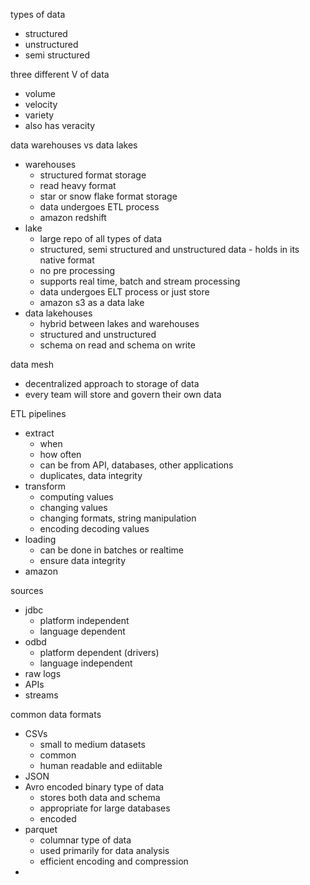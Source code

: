 types of data
-  structured
- unstructured
- semi structured

three different V of data
- volume
- velocity
- variety
- also has veracity

data warehouses vs data lakes
- warehouses
	- structured format storage
	- read heavy format
	- star or snow flake format storage
	- data undergoes ETL process
	- amazon redshift
- lake
	- large repo of all types of data
	- structured, semi structured and unstructured data - holds in its native format
	- no pre processing
	- supports real time, batch and stream processing
	- data undergoes ELT process or just store
	- amazon s3 as a data lake
- data lakehouses
	- hybrid between lakes and warehouses
	- structured and unstructured
	- schema on read and schema on write

data mesh
- decentralized approach to storage of data
- every team will store and govern their own data

ETL pipelines
- extract
	- when
	- how often
	- can be from API, databases, other applications
	- duplicates, data integrity
- transform
	- computing values
	- changing values
	- changing formats, string manipulation
	- encoding decoding values
- loading
	- can be done in batches or realtime
	- ensure data integrity
- amazon 

sources
- jdbc
	- platform independent
	- language dependent
- odbd
	- platform dependent (drivers)
	- language independent
- raw logs
- APIs
- streams

common data formats
- CSVs
	- small to medium datasets
	- common
	- human readable and ediitable
- JSON
- Avro
  encoded binary type of data
	- stores both data and schema
	- appropriate for large databases
	- encoded
- parquet
	- columnar type of data
	- used primarily for data analysis
	- efficient encoding and compression
- 
